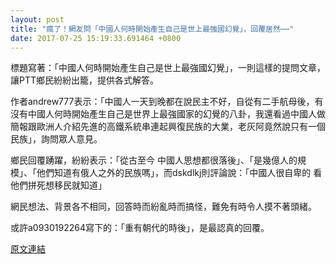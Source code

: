 ```yaml
---
layout: post
title: "瘋了！網友問「中國人何時開始產生自己是世上最強國幻覺」，回覆居然⋯⋯"
date: 2017-07-25 15:19:33.691464 +0800
---
```


標題寫著：「中國人何時開始產生自己是世上最強國幻覺」，一則這樣的提問文章，讓PTT鄉民紛紛出籠，提供各式解答。

作者andrew777表示：「中國人一天到晚都在說民主不好，自從有二手航母後，有沒有中國人何時開始產生自己是世界上最強國家的幻覺的八卦，我還看過中國人做簡報跟歐洲人介紹先進的高鐵系統串連起興復民族的大業，老灰阿竟然說只有一個民族」，詢問眾人意見。

鄉民回覆踴躍，紛紛表示：「從古至今 中國人思想都很落後」、「是幾億人的規模」、「他們知道有俄人之外的民族嗎」，而dskdlkj則評論說：「中國人很自卑的 看他們拼死想移民就知道」

網民想法、背景各不相同，回答時而紛亂時而搞怪，難免有時令人摸不著頭緒。

或許a0930192264寫下的：「重有朝代的時後」，是最認真的回覆。

<a href = "https://www.ptt.cc/bbs/Gossiping/M.1500923012.A.3CA.html">原文連結</a>

